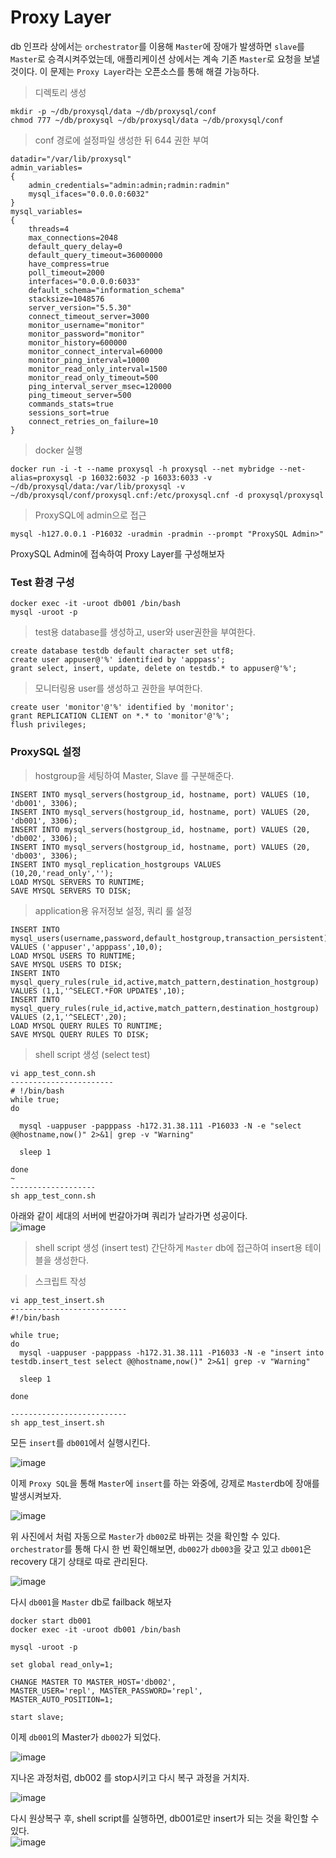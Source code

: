 # Proxy Layer

db 인프라 상에서는 ```orchestrator```를 이용해 ```Master```에 장애가 발생하면 ```slave```를 ```Master```로 승격시켜주었는데,
애플리케이션 상에서는 계속 기존 ```Master```로 요청을 보낼 것이다. 이 문제는 ```Proxy Layer```라는 오픈소스를 통해 해결 가능하다.


> 디렉토리 생성
```
mkdir -p ~/db/proxysql/data ~/db/proxysql/conf
chmod 777 ~/db/proxysql ~/db/proxysql/data ~/db/proxysql/conf
```

> conf 경로에 설정파일 생성한 뒤 644 권한 부여
```
datadir="/var/lib/proxysql"
admin_variables=
{
    admin_credentials="admin:admin;radmin:radmin"
    mysql_ifaces="0.0.0.0:6032"
}
mysql_variables=
{
    threads=4
    max_connections=2048
    default_query_delay=0
    default_query_timeout=36000000
    have_compress=true
    poll_timeout=2000
    interfaces="0.0.0.0:6033"
    default_schema="information_schema"
    stacksize=1048576
    server_version="5.5.30"
    connect_timeout_server=3000
    monitor_username="monitor"
    monitor_password="monitor"
    monitor_history=600000
    monitor_connect_interval=60000
    monitor_ping_interval=10000
    monitor_read_only_interval=1500
    monitor_read_only_timeout=500
    ping_interval_server_msec=120000
    ping_timeout_server=500
    commands_stats=true
    sessions_sort=true
    connect_retries_on_failure=10
}
```

> docker 실행
```docker
docker run -i -t --name proxysql -h proxysql --net mybridge --net-alias=proxysql -p 16032:6032 -p 16033:6033 -v ~/db/proxysql/data:/var/lib/proxysql -v ~/db/proxysql/conf/proxysql.cnf:/etc/proxysql.cnf -d proxysql/proxysql
```

> ProxySQL에 admin으로 접근
```
mysql -h127.0.0.1 -P16032 -uradmin -pradmin --prompt "ProxySQL Admin>"
```

ProxySQL Admin에 접속하여 Proxy Layer를 구성해보자

### Test 환경 구성

```
docker exec -it -uroot db001 /bin/bash
mysql -uroot -p
```

> test용 database를 생성하고, user와 user권한을 부여한다.
```mysql
create database testdb default character set utf8;
create user appuser@'%' identified by 'apppass';
grant select, insert, update, delete on testdb.* to appuser@'%';
```

> 모니터링용 user를 생성하고 권한을 부여한다.
```mysql
create user 'monitor'@'%' identified by 'monitor';
grant REPLICATION CLIENT on *.* to 'monitor'@'%';
flush privileges;
```

### ProxySQL 설정

> hostgroup을 세팅하여 Master, Slave 를 구분해준다.
```mysql
INSERT INTO mysql_servers(hostgroup_id, hostname, port) VALUES (10, 'db001', 3306);
INSERT INTO mysql_servers(hostgroup_id, hostname, port) VALUES (20, 'db001', 3306);
INSERT INTO mysql_servers(hostgroup_id, hostname, port) VALUES (20, 'db002', 3306);
INSERT INTO mysql_servers(hostgroup_id, hostname, port) VALUES (20, 'db003', 3306);
INSERT INTO mysql_replication_hostgroups VALUES (10,20,'read_only','');
LOAD MYSQL SERVERS TO RUNTIME;
SAVE MYSQL SERVERS TO DISK;
```

> application용 유저정보 설정, 쿼리 룰 설정
```mysql
INSERT INTO mysql_users(username,password,default_hostgroup,transaction_persistent) VALUES ('appuser','apppass',10,0);
LOAD MYSQL USERS TO RUNTIME;
SAVE MYSQL USERS TO DISK;
INSERT INTO mysql_query_rules(rule_id,active,match_pattern,destination_hostgroup) VALUES (1,1,'^SELECT.*FOR UPDATE$',10);
INSERT INTO mysql_query_rules(rule_id,active,match_pattern,destination_hostgroup) VALUES (2,1,'^SELECT',20);
LOAD MYSQL QUERY RULES TO RUNTIME;
SAVE MYSQL QUERY RULES TO DISK;
```

> shell script 생성 (select test)
```
vi app_test_conn.sh
-----------------------
# !/bin/bash
while true;
do

  mysql -uappuser -papppass -h172.31.38.111 -P16033 -N -e "select @@hostname,now()" 2>&1| grep -v "Warning"

  sleep 1

done
~
-------------------
sh app_test_conn.sh
```

아래와 같이 세대의 서버에 번갈아가며 쿼리가 날라가면 성공이다.  
![image](https://user-images.githubusercontent.com/87312401/146504619-632bd245-da4c-4427-a8a9-dcaa528b6cc0.png)

> shell script 생성 (insert test)
간단하게 ```Master``` db에 접근하여 insert용 테이블을 생성한다.

> 스크립트 작성
```
vi app_test_insert.sh
--------------------------
#!/bin/bash

while true;
do
  mysql -uappuser -papppass -h172.31.38.111 -P16033 -N -e "insert into testdb.insert_test select @@hostname,now()" 2>&1| grep -v "Warning"
  
  sleep 1

done

--------------------------
sh app_test_insert.sh
```

모든 ```insert```를 ```db001```에서 실행시킨다.

![image](https://user-images.githubusercontent.com/87312401/146505486-76e42283-3c7c-4889-87e1-be6003ac07ed.png)

이제 ```Proxy SQL```을 통해 ```Master```에 ```insert```를 하는 와중에, 강제로 ```Master```db에 장애를 발생시켜보자.

![image](https://user-images.githubusercontent.com/87312401/146506322-d1c89ca7-e58e-4930-96a2-b2f8a900cdd7.png)

위 사진에서 처럼 자동으로 ```Master```가 ```db002```로 바뀌는 것을 확인할 수 있다.
```orchestrator```를 통해 다시 한 번 확인해보면, ```db002```가 ```db003```을 갖고 있고 ```db001```은 recovery 대기 상태로 따로 관리된다.

![image](https://user-images.githubusercontent.com/87312401/146506558-556571a5-dbc1-4338-a354-e4741821a1b6.png)

다시 ```db001```을 ```Master``` db로 failback 해보자

```
docker start db001
docker exec -it -uroot db001 /bin/bash

mysql -uroot -p

set global read_only=1;

CHANGE MASTER TO MASTER_HOST='db002',
MASTER_USER='repl', MASTER_PASSWORD='repl',
MASTER_AUTO_POSITION=1;

start slave;
```

이제 ```db001```의 Master가 ```db002```가 되었다.

![image](https://user-images.githubusercontent.com/87312401/146506898-e97bb776-63a3-427c-acb3-cbf9a2d73254.png)

지나온 과정처럼, db002 를 stop시키고 다시 복구 과정을 거치자.

![image](https://user-images.githubusercontent.com/87312401/146508897-2ed3e1b5-9450-4b03-9eb1-dfea426498ca.png)

다시 원상복구 후, shell script를 실행하면, db001로만 insert가 되는 것을 확인할 수 있다.  
![image](https://user-images.githubusercontent.com/87312401/146508960-5334b3a3-1842-4379-b8cb-9cae1184731a.png)



